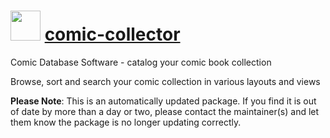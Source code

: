 # <img src="https://cdn.jsdelivr.net/gh/mkevenaar/chocolatey-packages@3ada520713de48c2e8ef7d39a47184bb5dbc62cf/icons/comic-collector.png" width="48" height="48"/> [comic-collector](https://chocolatey.org/packages/comic-collector)

Comic Database Software - catalog your comic book collection

Browse, sort and search your comic collection in various layouts and views

**Please Note**: This is an automatically updated package. If you find it is
out of date by more than a day or two, please contact the maintainer(s) and
let them know the package is no longer updating correctly.

